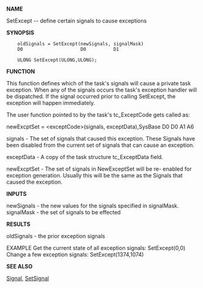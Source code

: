 
**NAME**

SetExcept -- define certain signals to cause exceptions

**SYNOPSIS**

```
    oldSignals = SetExcept(newSignals, signalMask)
    D0                     D0          D1

    ULONG SetExcept(ULONG,ULONG);

```
**FUNCTION**

This function defines which of the task's signals will cause a
private task exception.  When any of the signals occurs the task's
exception handler will be dispatched.  If the signal occurred prior
to calling SetExcept, the exception will happen immediately.

The user function pointed to by the task's tc_ExceptCode gets
called as:

newExcptSet = &#060;exceptCode&#062;(signals, exceptData),SysBase
D0                         D0       A1          A6

signals - The set of signals that caused this exception.  These
Signals have been disabled from the current set of signals
that can cause an exception.

exceptData - A copy of the task structure tc_ExceptData field.

newExcptSet - The set of signals in NewExceptSet will be re-
enabled for exception generation.  Usually this will be the
same as the Signals that caused the exception.

**INPUTS**

newSignals - the new values for the signals specified in
signalMask.
signalMask - the set of signals to be effected

**RESULTS**

oldSignals - the prior exception signals

EXAMPLE
Get the current state of all exception signals:
SetExcept(0,0)
Change a few exception signals:
SetExcept($1374,$1074)

**SEE ALSO**

[Signal](Signal), [SetSignal](SetSignal)
